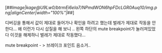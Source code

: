 [##_Image|kage@U9Lw0/btrmEi6eIa7/NPmdWON6hpFDcLGR0Auq10/img.png|alignCenter|width="100%"|_##]

디버깅을 통해서 값이 제대로 들어가나 확인을 하려고 했는데 벌레가 제대로 작동을 안한다... 왜 이런가 다시 삽질을 해 보니 .. 왼쪽 하단의 mute breakpoint가 눌러져있었다 이것을 해제하니 벌레가 제대로 작동했다... 

 mute breakpoint - > 브레이크 포인트 음소거.. 